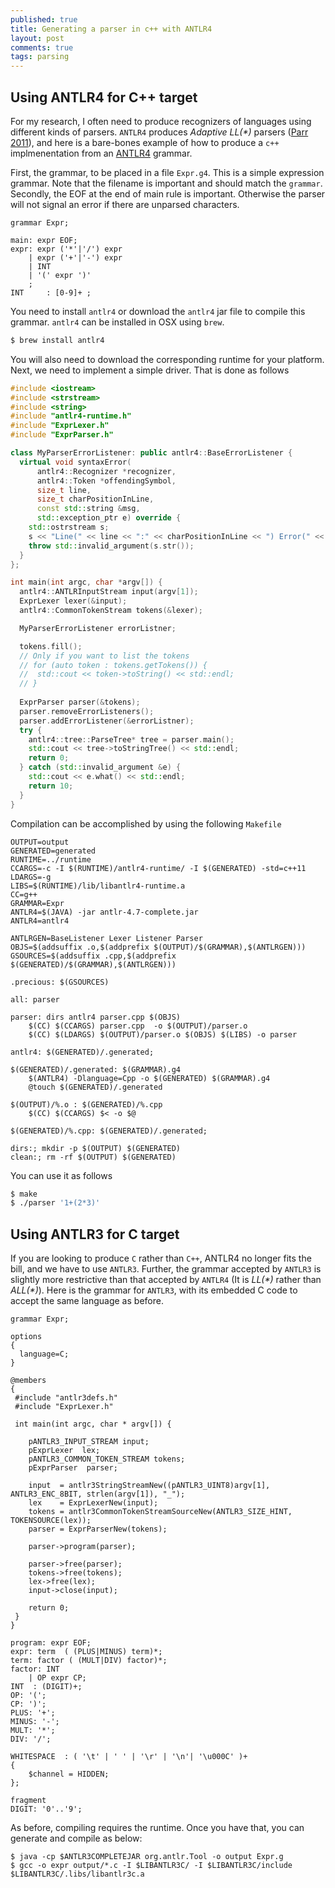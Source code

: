 ```yaml
---
published: true
title: Generating a parser in c++ with ANTLR4
layout: post
comments: true
tags: parsing
---
```


## Using ANTLR4 for C++ target

For my research, I often need to produce recognizers of languages using different kinds of parsers.
`ANTLR4` produces _Adaptive LL(*)_ parsers ([Parr 2011](/references#parr2011ll)), and here is a bare-bones example of how to produce a `c++` implmenentation from an [ANTLR4](http://www.antlr4.org/) grammar.

First, the grammar, to be placed in a file `Expr.g4`. This is a simple expression grammar. Note that the filename is important and should match the `grammar`. Secondly, the EOF at the end of main rule is important. Otherwise the parser will not signal an error if there are unparsed characters.

```ebnf
grammar Expr;

main: expr EOF;
expr: expr ('*'|'/') expr
    | expr ('+'|'-') expr
    | INT
    | '(' expr ')'
    ;
INT     : [0-9]+ ;
```
You need to install `antlr4` or download the `antlr4` jar file to compile this grammar. `antlr4` can be installed in OSX using `brew`.
```bash
$ brew install antlr4
```
You will also need to download the corresponding runtime for your platform.
Next, we need to implement a simple driver. That is done as follows
```cpp
#include <iostream>
#include <strstream>
#include <string>
#include "antlr4-runtime.h"
#include "ExprLexer.h"
#include "ExprParser.h"

class MyParserErrorListener: public antlr4::BaseErrorListener {
  virtual void syntaxError(
      antlr4::Recognizer *recognizer,
      antlr4::Token *offendingSymbol,
      size_t line,
      size_t charPositionInLine,
      const std::string &msg,
      std::exception_ptr e) override {
    std::ostrstream s;
    s << "Line(" << line << ":" << charPositionInLine << ") Error(" << msg << ")";
    throw std::invalid_argument(s.str());
  }
};

int main(int argc, char *argv[]) {
  antlr4::ANTLRInputStream input(argv[1]);
  ExprLexer lexer(&input);
  antlr4::CommonTokenStream tokens(&lexer);

  MyParserErrorListener errorListner;

  tokens.fill();
  // Only if you want to list the tokens
  // for (auto token : tokens.getTokens()) {
  //  std::cout << token->toString() << std::endl;
  // }
  
  ExprParser parser(&tokens);
  parser.removeErrorListeners();
  parser.addErrorListener(&errorListner);
  try {
    antlr4::tree::ParseTree* tree = parser.main();
    std::cout << tree->toStringTree() << std::endl;
    return 0;
  } catch (std::invalid_argument &e) {
    std::cout << e.what() << std::endl;
    return 10;
  }
}
```
Compilation can be accomplished by using the following `Makefile`
```make
OUTPUT=output
GENERATED=generated
RUNTIME=../runtime
CCARGS=-c -I $(RUNTIME)/antlr4-runtime/ -I $(GENERATED) -std=c++11	
LDARGS=-g
LIBS=$(RUNTIME)/lib/libantlr4-runtime.a
CC=g++
GRAMMAR=Expr
ANTLR4=$(JAVA) -jar antlr-4.7-complete.jar
ANTLR4=antlr4

ANTLRGEN=BaseListener Lexer Listener Parser 
OBJS=$(addsuffix .o,$(addprefix $(OUTPUT)/$(GRAMMAR),$(ANTLRGEN)))
GSOURCES=$(addsuffix .cpp,$(addprefix $(GENERATED)/$(GRAMMAR),$(ANTLRGEN)))

.precious: $(GSOURCES)

all: parser

parser: dirs antlr4 parser.cpp $(OBJS)
	$(CC) $(CCARGS) parser.cpp  -o $(OUTPUT)/parser.o 
	$(CC) $(LDARGS) $(OUTPUT)/parser.o $(OBJS) $(LIBS) -o parser

antlr4: $(GENERATED)/.generated;
 
$(GENERATED)/.generated: $(GRAMMAR).g4
	$(ANTLR4) -Dlanguage=Cpp -o $(GENERATED) $(GRAMMAR).g4
	@touch $(GENERATED)/.generated

$(OUTPUT)/%.o : $(GENERATED)/%.cpp
	$(CC) $(CCARGS) $< -o $@

$(GENERATED)/%.cpp: $(GENERATED)/.generated;

dirs:; mkdir -p $(OUTPUT) $(GENERATED) 
clean:; rm -rf $(OUTPUT) $(GENERATED)
```
You can use it as follows
```bash
$ make
$ ./parser '1+(2*3)'
```

## Using ANTLR3 for C target

If you are looking to produce `C` rather than `C++`, ANTLR4 no longer fits the bill, and we have to use `ANTLR3`. Further, the grammar accepted by `ANTLR3` is slightly more restrictive than that accepted by `ANTLR4` (It is _LL(*)_ rather than _ALL(*)_). Here is the grammar for `ANTLR3`, with its embedded C code to accept the same language as before.
```ebnf
grammar Expr;

options
{
  language=C;
}

@members
{
 #include "antlr3defs.h"
 #include "ExprLexer.h"

 int main(int argc, char * argv[]) {

    pANTLR3_INPUT_STREAM input;
    pExprLexer  lex;
    pANTLR3_COMMON_TOKEN_STREAM tokens;
    pExprParser  parser;

    input  = antlr3StringStreamNew((pANTLR3_UINT8)argv[1], ANTLR3_ENC_8BIT, strlen(argv[1]), "_");
    lex    = ExprLexerNew(input);
    tokens = antlr3CommonTokenStreamSourceNew(ANTLR3_SIZE_HINT, TOKENSOURCE(lex));
    parser = ExprParserNew(tokens);

    parser->program(parser);

    parser->free(parser);
    tokens->free(tokens);
    lex->free(lex);
    input->close(input);

    return 0;
 }
}

program: expr EOF;
expr: term  ( (PLUS|MINUS) term)*;
term: factor ( (MULT|DIV) factor)*;
factor: INT
    | OP expr CP;
INT  : (DIGIT)+;
OP: '(';
CP: ')';
PLUS: '+';
MINUS: '-';
MULT: '*';
DIV: '/';

WHITESPACE  : ( '\t' | ' ' | '\r' | '\n'| '\u000C' )+
{
    $channel = HIDDEN;
};

fragment
DIGIT: '0'..'9';
```
As before, compiling requires the runtime. Once you have that, you can generate and compile as below:
```shell
$ java -cp $ANTLR3COMPLETEJAR org.antlr.Tool -o output Expr.g
$ gcc -o expr output/*.c -I $LIBANTLR3C/ -I $LIBANTLR3C/include $LIBANTLR3C/.libs/libantlr3c.a
```
